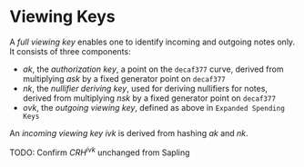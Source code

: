 # Viewing Keys

A *full viewing key* enables one to identify incoming and outgoing notes only. It consists of three components:

* $ak$, the *authorization key*, a point on the `decaf377` curve, derived from multiplying $ask$ by a fixed generator point on `decaf377`
* $nk$, the *nullifier deriving key*, used for deriving nullifiers for notes, derived from multiplying $nsk$ by a fixed generator point on `decaf377`
* $ovk$, the *outgoing viewing key*, defined as above in `Expanded Spending Keys`

An *incoming viewing key* $ivk$ is derived from hashing $ak$ and $nk$.

TODO: Confirm $CRH^{ivk}$ unchanged from Sapling